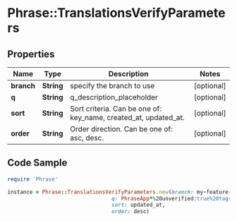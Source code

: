# Phrase::TranslationsVerifyParameters

## Properties

Name | Type | Description | Notes
------------ | ------------- | ------------- | -------------
**branch** | **String** | specify the branch to use | [optional] 
**q** | **String** | q_description_placeholder | [optional] 
**sort** | **String** | Sort criteria. Can be one of: key_name, created_at, updated_at. | [optional] 
**order** | **String** | Order direction. Can be one of: asc, desc. | [optional] 

## Code Sample

```ruby
require 'Phrase'

instance = Phrase::TranslationsVerifyParameters.new(branch: my-feature-branch,
                                 q: PhraseApp*%20unverified:true%20tags:feature,center,
                                 sort: updated_at,
                                 order: desc)
```


